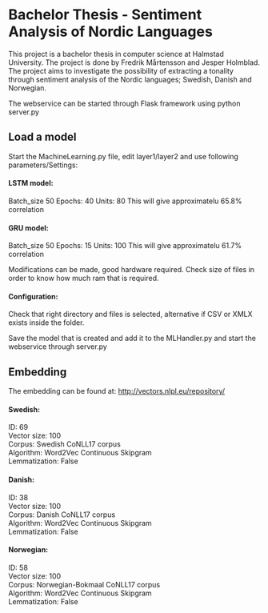 # Bachelor Thesis - Sentiment Analysis of Nordic Languages

This project is a bachelor thesis in computer science at Halmstad University. The project is done by Fredrik Mårtensson and Jesper Holmblad. The project aims to investigate the possibility of extracting a tonality through sentiment analysis of the Nordic languages; Swedish, Danish and Norwegian.

The webservice can be started through Flask framework using python server.py

## Load a model

Start the MachineLearning.py file, edit layer1/layer2 and use following parameters/Settings:
#### LSTM model:
Batch_size 50
Epochs: 40
Units: 80
This will give approximatelu 65.8% correlation

#### GRU model:
Batch_size 50
Epochs: 15
Units: 100
This will give approximatelu 61.7% correlation

Modifications can be made, good hardware required. 
Check size of files in order to know how much ram that is required. 

#### Configuration:
Check that right directory and files is selected, alternative if CSV or XMLX exists inside the folder.

Save the model that is created and add it to the MLHandler.py and start the webservice through server.py

## Embedding
The embedding can be found at: 
http://vectors.nlpl.eu/repository/ <br />

#### Swedish: <br />
ID: 69 <br />
Vector size: 100 <br />
Corpus: Swedish CoNLL17 corpus <br />
Algorithm: Word2Vec Continuous Skipgram <br />
Lemmatization: False <br />

#### Danish: <br /> 
ID: 38 <br />
Vector size: 100 <br />
Corpus: Danish CoNLL17 corpus <br />
Algorithm: Word2Vec Continuous Skipgram <br />
Lemmatization: False <br />

#### Norwegian: <br />
ID: 58 <br />
Vector size: 100 <br />
Corpus: Norwegian-Bokmaal CoNLL17 corpus <br />
Algorithm: Word2Vec Continuous Skipgram <br />
Lemmatization: False <br />



